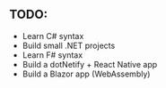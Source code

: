 ## TODO:

* Learn C# syntax
* Build small .NET projects
* Learn F# syntax
* Build a dotNetify + React Native app
* Build a Blazor app (WebAssembly)
